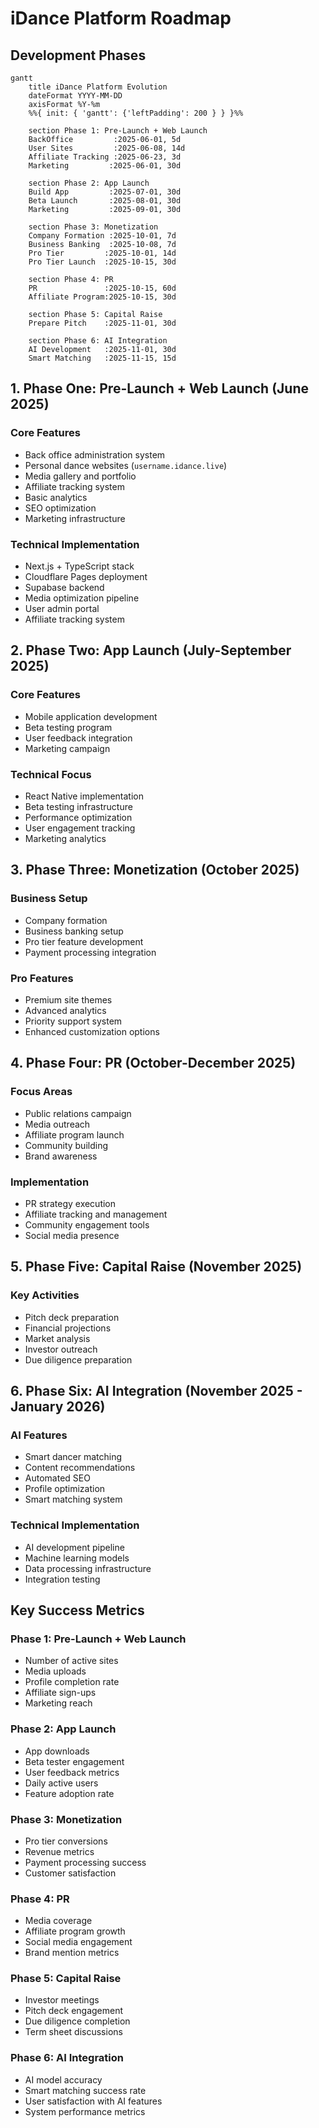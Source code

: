 # iDance Platform Roadmap

## Development Phases

```mermaid
gantt
    title iDance Platform Evolution
    dateFormat YYYY-MM-DD
    axisFormat %Y-%m
    %%{ init: { 'gantt': {'leftPadding': 200 } } }%%

    section Phase 1: Pre-Launch + Web Launch
    BackOffice         :2025-06-01, 5d
    User Sites         :2025-06-08, 14d
    Affiliate Tracking :2025-06-23, 3d
    Marketing         :2025-06-01, 30d

    section Phase 2: App Launch
    Build App         :2025-07-01, 30d
    Beta Launch       :2025-08-01, 30d
    Marketing         :2025-09-01, 30d

    section Phase 3: Monetization
    Company Formation :2025-10-01, 7d
    Business Banking  :2025-10-08, 7d
    Pro Tier         :2025-10-01, 14d
    Pro Tier Launch  :2025-10-15, 30d

    section Phase 4: PR
    PR               :2025-10-15, 60d
    Affiliate Program:2025-10-15, 30d

    section Phase 5: Capital Raise
    Prepare Pitch    :2025-11-01, 30d

    section Phase 6: AI Integration
    AI Development   :2025-11-01, 30d
    Smart Matching   :2025-11-15, 15d
```

## 1. Phase One: Pre-Launch + Web Launch (June 2025)

### Core Features
- Back office administration system
- Personal dance websites (`username.idance.live`)
- Media gallery and portfolio
- Affiliate tracking system
- Basic analytics
- SEO optimization
- Marketing infrastructure

### Technical Implementation
- Next.js + TypeScript stack
- Cloudflare Pages deployment
- Supabase backend
- Media optimization pipeline
- User admin portal
- Affiliate tracking system

## 2. Phase Two: App Launch (July-September 2025)

### Core Features
- Mobile application development
- Beta testing program
- User feedback integration
- Marketing campaign

### Technical Focus
- React Native implementation
- Beta testing infrastructure
- Performance optimization
- User engagement tracking
- Marketing analytics

## 3. Phase Three: Monetization (October 2025)

### Business Setup
- Company formation
- Business banking setup
- Pro tier feature development
- Payment processing integration

### Pro Features
- Premium site themes
- Advanced analytics
- Priority support system
- Enhanced customization options

## 4. Phase Four: PR (October-December 2025)

### Focus Areas
- Public relations campaign
- Media outreach
- Affiliate program launch
- Community building
- Brand awareness

### Implementation
- PR strategy execution
- Affiliate tracking and management
- Community engagement tools
- Social media presence

## 5. Phase Five: Capital Raise (November 2025)

### Key Activities
- Pitch deck preparation
- Financial projections
- Market analysis
- Investor outreach
- Due diligence preparation

## 6. Phase Six: AI Integration (November 2025 - January 2026)

### AI Features
- Smart dancer matching
- Content recommendations
- Automated SEO
- Profile optimization
- Smart matching system

### Technical Implementation
- AI development pipeline
- Machine learning models
- Data processing infrastructure
- Integration testing

## Key Success Metrics

### Phase 1: Pre-Launch + Web Launch
- Number of active sites
- Media uploads
- Profile completion rate
- Affiliate sign-ups
- Marketing reach

### Phase 2: App Launch
- App downloads
- Beta tester engagement
- User feedback metrics
- Daily active users
- Feature adoption rate

### Phase 3: Monetization
- Pro tier conversions
- Revenue metrics
- Payment processing success
- Customer satisfaction

### Phase 4: PR
- Media coverage
- Affiliate program growth
- Social media engagement
- Brand mention metrics

### Phase 5: Capital Raise
- Investor meetings
- Pitch deck engagement
- Due diligence completion
- Term sheet discussions

### Phase 6: AI Integration
- AI model accuracy
- Smart matching success rate
- User satisfaction with AI features
- System performance metrics
